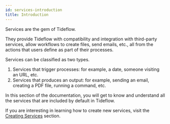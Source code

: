 ```yaml
---
id: services-introduction
title: Introduction
---
```


Services are the gem of Tideflow.

They provide Tideflow with compatibility and integration with third-party
services, allow workflows to create files, send emails, etc., all from the
actions that users define as part of their processes.

Services can be classified as two types.

1. Services that trigger processes: for example, a date, someone visiting an
URL, etc.
2. Services that produces an output: for example, sending an email, creating a 
PDF file, running a command, etc.

In this section of the documentation, you will get to know and understand all 
the services that are included by default in Tideflow.

If you are interesting in learning how to create new services, visit the
[Creating Services](/docs/developers-creating-services) section.
